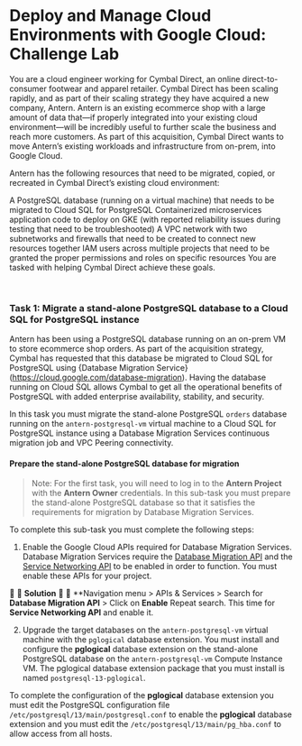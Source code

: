 # Deploy and Manage Cloud Environments with Google Cloud: Challenge Lab

You are a cloud engineer working for Cymbal Direct, an online direct-to-consumer footwear and apparel retailer. Cymbal Direct has been scaling rapidly, and as part of their scaling strategy they have acquired a new company, Antern. Antern is an existing ecommerce shop with a large amount of data that—if properly integrated into your existing cloud environment—will be incredibly useful to further scale the business and reach more customers. As part of this acquisition, Cymbal Direct wants to move Antern’s existing workloads and infrastructure from on-prem, into Google Cloud.

Antern has the following resources that need to be migrated, copied, or recreated in Cymbal Direct’s existing cloud environment:

A PostgreSQL database (running on a virtual machine) that needs to be migrated to Cloud SQL for PostgreSQL
Containerized microservices application code to deploy on GKE (with reported reliability issues during testing that need to be troubleshooted)
A VPC network with two subnetworks and firewalls that need to be created to connect new resources together
IAM users across multiple projects that need to be granted the proper permissions and roles on specific resources
You are tasked with helping Cymbal Direct achieve these goals.

<br>

### Task 1: Migrate a stand-alone PostgreSQL database to a Cloud SQL for PostgreSQL instance
Antern has been using a PostgreSQL database running on an on-prem VM to store ecommerce shop orders. As part of the acquisition strategy, Cymbal has requested that this database be migrated to Cloud SQL for PostgreSQL using {Database Migration Service}(https://cloud.google.com/database-migration). Having the database running on Cloud SQL allows Cymbal to get all the operational benefits of PostgreSQL with added enterprise availability, stability, and security.

In this task you must migrate the stand-alone PostgreSQL `orders` database running on the `antern-postgresql-vm` virtual machine to a Cloud SQL for PostgreSQL instance using a Database Migration Services continuous migration job and VPC Peering connectivity.

#### Prepare the stand-alone PostgreSQL database for migration
> Note: For the first task, you will need to log in to the **Antern Project** with the **Antern Owner** credentials.
In this sub-task you must prepare the stand-alone PostgreSQL database so that it satisfies the requirements for migration by Database Migration Services.

To complete this sub-task you must complete the following steps:

1. Enable the Google Cloud APIs required for Database Migration Services.
Database Migration Services require the [Database Migration API](https://cloud.google.com/database-migration/docs/reference/rest) and the [Service Networking API](https://cloud.google.com/service-infrastructure/docs/service-networking/reference/rest) to be enabled in order to function. You must enable these APIs for your project.

:red_circle: :red_circle: **Solution** :red_circle: :red_circle:
**Navigation menu > APIs & Services > Search for **Database Migration API** > Click on **Enable**
Repeat search. This time for **Service Networking API** and enable it.

2. Upgrade the target databases on the `antern-postgresql-vm` virtual machine with the `pglogical` database extension.
You must install and configure the **pglogical** database extension on the stand-alone PostgreSQL database on the `antern-postgresql-vm` Compute Instance VM. The pglogical database extension package that you must install is named `postgresql-13-pglogical`.

To complete the configuration of the **pglogical** database extension you must edit the PostgreSQL configuration file `/etc/postgresql/13/main/postgresql.conf` to enable the **pglogical** database extension and you must edit the `/etc/postgresql/13/main/pg_hba.conf` to allow access from all hosts.